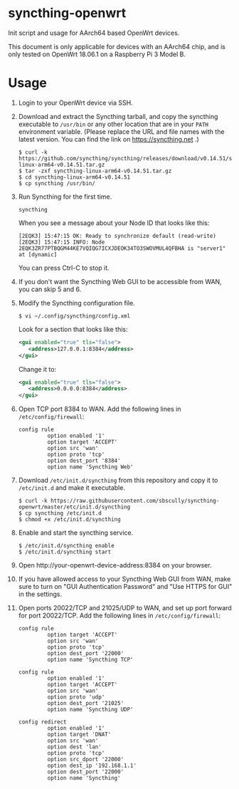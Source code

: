 # syncthing-openwrt
Init script and usage for AArch64 based OpenWrt devices.

This document is only applicable for devices with an AArch64 chip, and is only
tested on OpenWrt 18.06.1 on a Raspberry Pi 3 Model B.

Usage
=====

1. Login to your OpenWrt device via SSH.

2. Download and extract the Syncthing tarball, and copy the syncthing
   executable to `/usr/bin` or any other location that are in your `PATH`
   environment variable. (Please replace the URL and file names with the
   latest version. You can find the link on https://syncthing.net .)
   ```shell
   $ curl -k https://github.com/syncthing/syncthing/releases/download/v0.14.51/syncthing-linux-arm64-v0.14.51.tar.gz
   $ tar -zxf syncthing-linux-arm64-v0.14.51.tar.gz
   $ cd syncthing-linux-arm64-v0.14.51
   $ cp syncthing /usr/bin/
   ```

3. Run Syncthing for the first time.
   ```shell
   syncthing
   ```
   When you see a message about your Node ID that looks like this:
   ```
   [2EQK3] 15:47:15 OK: Ready to synchronize default (read-write)
   [2EQK3] 15:47:15 INFO: Node 2EQK3ZR77PTBQGM44KE7VQIQG7ICXJDEOK34TO3SWOVMUL4QFBHA is "server1" at [dynamic]
   ```
   You can press Ctrl-C to stop it.

4. If you don't want the Syncthing Web GUI to be accessible from WAN, you can
   skip 5 and 6.

5. Modify the Syncthing configuration file.
   ```shell
   $ vi ~/.config/syncthing/config.xml
   ```
   Look for a section that looks like this:
   ```xml
   <gui enabled="true" tls="false">
      <address>127.0.0.1:8384</address>
   </gui>
   ```
   Change it to:
   ```xml
   <gui enabled="true" tls="false">
      <address>0.0.0.0:8384</address>
   </gui>
   ```

6. Open TCP port 8384 to WAN. Add the following lines in
   `/etc/config/firewall`:
   ```
   config rule
            option enabled '1'
            option target 'ACCEPT'
            option src 'wan'
            option proto 'tcp'
            option dest_port '8384'
            option name 'Syncthing Web'
   ```

7. Download `/etc/init.d/syncthing` from this repository and copy it to
   `/etc/init.d` and make it executable.
   ```shell
   $ curl -k https://raw.githubusercontent.com/sbscully/syncthing-openwrt/master/etc/init.d/syncthing
   $ cp syncthing /etc/init.d
   $ chmod +x /etc/init.d/syncthing
   ```
8. Enable and start the syncthing service.
   ```shell
   $ /etc/init.d/syncthing enable
   $ /etc/init.d/syncthing start
   ```

9. Open http://your-openwrt-device-address:8384 on your browser.

10. If you have allowed access to your Syncthing Web GUI from WAN, make sure
    to turn on "GUI Authentication Password" and "Use HTTPS for GUI" in the
    settings.

11. Open ports 20022/TCP and 21025/UDP to WAN, and set up port forward for
    port 20022/TCP. Add the following lines in `/etc/config/firewall`:
    ```
    config rule
             option target 'ACCEPT'
             option src 'wan'
             option proto 'tcp'
             option dest_port '22000'
             option name 'Syncthing TCP'

    config rule
             option enabled '1'
             option target 'ACCEPT'
             option src 'wan'
             option proto 'udp'
             option dest_port '21025'
             option name 'Syncthing UDP'

    config redirect
             option enabled '1'
             option target 'DNAT'
             option src 'wan'
             option dest 'lan'
             option proto 'tcp'
             option src_dport '22000'
             option dest_ip '192.168.1.1'
             option dest_port '22000'
             option name 'Syncthing'
    ```
